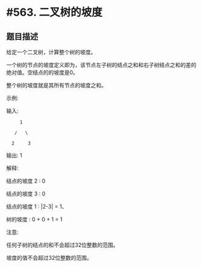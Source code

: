 #563. 二叉树的坡度
=================

题目描述
-------

给定一个二叉树，计算整个树的坡度。

一个树的节点的坡度定义即为，该节点左子树的结点之和和右子树结点之和的差的绝对值。空结点的的坡度是0。

整个树的坡度就是其所有节点的坡度之和。

示例:

输入: 

         1
         
       /   \
       
      2     3
      
输出: 1

解释: 

结点的坡度 2 : 0

结点的坡度 3 : 0

结点的坡度 1 : |2-3| = 1、

树的坡度 : 0 + 0 + 1 = 1

注意:

任何子树的结点的和不会超过32位整数的范围。

坡度的值不会超过32位整数的范围。
